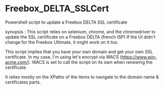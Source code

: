 # Freebox_DELTA_SSLCert
Powershell script to update a Freebox DELTA SSL certificate


synopsis :
This script relies on selenium, chrome, and the chromedriver to update the SSL certificate on a Freebox DELTA (french ISP)
If the UI didn't change for the Freebox Ultimate, it might work on it too.

This script implies that you have your own domain and get your own SSL certificate.
In my case, I'm using let's encrypt via WACS (https://www.win-acme.com/). WACS is set to call the script on its own when renewing the certificate.

It relies mostly on the XPaths of the items to navigate to the domain name & certificates parts.
